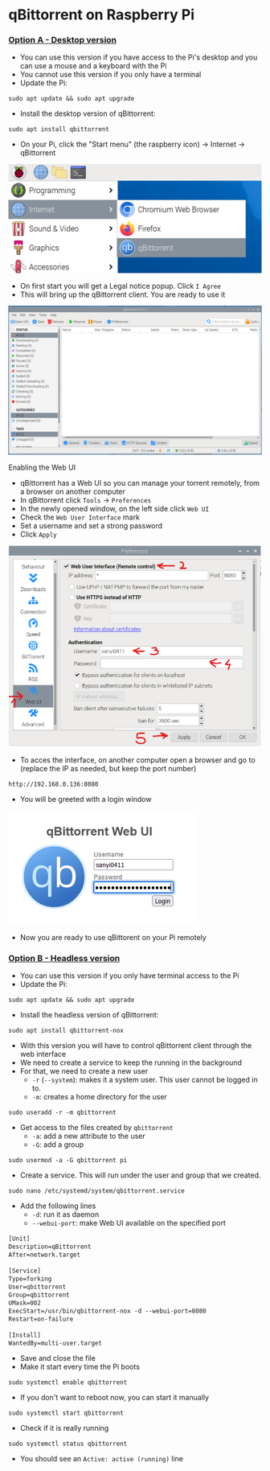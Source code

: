 # qBittorrent on Raspberry Pi

### <u>Option A - Desktop version</u>
- You can use this version if you have access to the Pi's desktop and you can use a mouse and a keyboard with the Pi
- You cannot use this version if you only have a terminal
- Update the Pi:
```
sudo apt update && sudo apt upgrade
```
- Install the desktop version of qBittorrent:
```
sudo apt install qbittorrent
```
- On your Pi, click the "Start menu" (the raspberry icon) -> Internet -> qBittorrent

![](images/1.png)

- On first start you will get a Legal notice popup. Click `I Agree`
- This will bring up the qBittorrent client. You are ready to use it

![](images/2.png)

Enabling the Web UI
- qBittorrent has a Web UI so you can manage your torrent remotely, from a browser on another computer
- In qBittorrent click `Tools` -> `Preferences`
- In the newly opened window, on the left side click `Web UI`
- Check the `Web User Interface` mark
- Set a username and set a strong password
- Click `Apply`

![](images/3.png)

- To acces the interface, on another computer open a browser and go to (replace the IP as needed, but keep the port number)
```
http://192.168.0.136:8080
```
- You will be greeted with a login window

![](images/4.png)

- Now you are ready to use qBittorent on your Pi remotely

### <u>Option B - Headless version</u>
- You can use this version if you only have terminal access to the Pi
- Update the Pi:
```
sudo apt update && sudo apt upgrade
```
- Install the headless version of qBittorrent:
```
sudo apt install qbittorrent-nox
```
- With this version you will have to control qBittorrent client through the web interface
- We need to create a service to keep the running in the background
- For that, we need to create a new user
    - `-r` (`--system`): makes it a system user. This user cannot be logged in to.
    - `-m`: creates a home directory for the user
```
sudo useradd -r -m qbittorrent
```
- Get access to the files created by `qbittorrent`
    - `-a`: add a new attribute to the user
    - `-G`: add a group
```
sudo usermod -a -G qbittorrent pi
```
- Create a service. This will run under the user and group that we created.
```
sudo nano /etc/systemd/system/qbittorrent.service
```
- Add the following lines
    - `-d`: run it as daemon
    - `--webui-port`: make Web UI available on the specified port
```
[Unit]
Description=qBittorrent
After=network.target

[Service]
Type=forking
User=qbittorrent
Group=qbittorrent
UMask=002
ExecStart=/usr/bin/qbittorrent-nox -d --webui-port=8080
Restart=on-failure

[Install]
WantedBy=multi-user.target
```
- Save and close the file
- Make it start every time the Pi boots
```
sudo systemctl enable qbittorrent
```
- If you don't want to reboot now, you can start it manually
```
sudo systemctl start qbittorrent
```
- Check if it is really running
```
sudo systemctl status qbittorrent
```
- You should see an `Active: active (running)` line